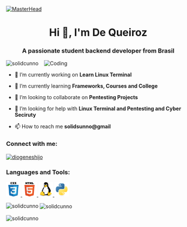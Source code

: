 [![MasterHead](https://i.pinimg.com/originals/87/f3/f1/87f3f1425b217691da645e97dbb50d55.gif)](https://solidcunno.io)
<h1 align="center">Hi 👋, I'm De Queiroz</h1>
<h3 align="center">A passionate student backend developer from Brasil</h3>
<img align="right" alt="Coding" width="400" src="https://gifdb.com/images/high/animated-programmer-guy-coding-790a0bs8e8thpisg.gif">

<p align="left"> <img src="https://komarev.com/ghpvc/?username=solidcunno&label=Profile%20views&color=0e75b6&style=flat" alt="solidcunno" /> </p>

- 🔭 I’m currently working on **Learn Linux Terminal**

- 🌱 I’m currently learning **Frameworks, Courses and College**

- 👯 I’m looking to collaborate on **Pentesting Projects**

- 🤝 I’m looking for help with **Linux Terminal and Pentesting and Cyber Seciruty**

- 📫 How to reach me **solidsunno@gmail**

<h3 align="left">Connect with me:</h3>
<p align="left">
<a href="https://instagram.com/diogeneshijo" target="blank"><img align="center" src="https://raw.githubusercontent.com/rahuldkjain/github-profile-readme-generator/master/src/images/icons/Social/instagram.svg" alt="diogeneshijo" height="30" width="40" /></a>
</p>

<h3 align="left">Languages and Tools:</h3>
<p align="left"> <a href="https://www.w3schools.com/css/" target="_blank" rel="noreferrer"> <img src="https://raw.githubusercontent.com/devicons/devicon/master/icons/css3/css3-original-wordmark.svg" alt="css3" width="40" height="40"/> </a> <a href="https://www.w3.org/html/" target="_blank" rel="noreferrer"> <img src="https://raw.githubusercontent.com/devicons/devicon/master/icons/html5/html5-original-wordmark.svg" alt="html5" width="40" height="40"/> </a> <a href="https://www.linux.org/" target="_blank" rel="noreferrer"> <img src="https://raw.githubusercontent.com/devicons/devicon/master/icons/linux/linux-original.svg" alt="linux" width="40" height="40"/> </a> <a href="https://www.python.org" target="_blank" rel="noreferrer"> <img src="https://raw.githubusercontent.com/devicons/devicon/master/icons/python/python-original.svg" alt="python" width="40" height="40"/> </a> </p>

<p><img align="left" src="https://github-readme-stats.vercel.app/api/top-langs?username=solidcunno&show_icons=true&locale=en&layout=compact" alt="solidcunno" /></p>

<p>&nbsp;<img align="center" src="https://github-readme-stats.vercel.app/api?username=solidcunno&show_icons=true&locale=en" alt="solidcunno" /></p>

<p><img align="center" src="https://github-readme-streak-stats.herokuapp.com/?user=solidcunno&" alt="solidcunno" /></p>
